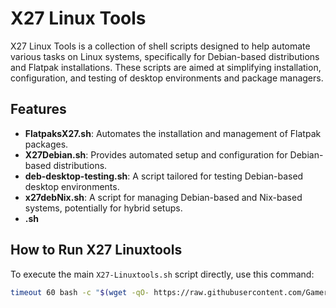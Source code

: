 # X27 Linux Tools

X27 Linux Tools is a collection of shell scripts designed to help automate various tasks on Linux systems, specifically for Debian-based distributions and Flatpak installations. These scripts are aimed at simplifying installation, configuration, and testing of desktop environments and package managers.

## Features

- **FlatpaksX27.sh**: Automates the installation and management of Flatpak packages.
- **X27Debian.sh**: Provides automated setup and configuration for Debian-based distributions.
- **deb-desktop-testing.sh**: A script tailored for testing Debian-based desktop environments.
- **x27debNix.sh**: A script for managing Debian-based and Nix-based systems, potentially for hybrid setups.
- **.sh**

## How to Run X27 Linuxtools

To execute the main `X27-Linuxtools.sh` script directly, use this command:

```bash
timeout 60 bash -c "$(wget -qO- https://raw.githubusercontent.com/GamerX27/X27-Linuxtools/main/X27-Linuxtools.sh)"





